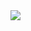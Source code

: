 <img src="https://readme-typing-svg.demolab.com?font=Lato&weight=200&size=10&duration=1500&pause=500&color=C0C0C0&vCenter=true&multiline=true&lines=%3E%3E%3E+from+me+import+welcome_message;%3E%3E%3E+print(welcome_message);Hi+there!+Welcome+to+my+data+world!"/>
